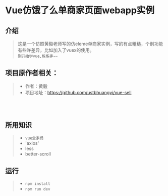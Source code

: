 # Vue仿饿了么单商家页面webapp实例

## 介绍
> 这是一个仿照黄毅老师写的仿eleme单商家实例，写的有点粗糙，个别功能有些许差异，比如加入了vuex的使用。  </br>
> `刚开始学vue,练练手~~`

## 项目原作者相关：
>* 作者：黄毅
>* 项目地址：https://github.com/ustbhuangyi/vue-sell
</br>
</br>

## 所用知识
>* `vue全家桶`
>* 'axios'
>* less
>* better-scroll

## 运行
>* `npm install`
>* `npm run dev`

